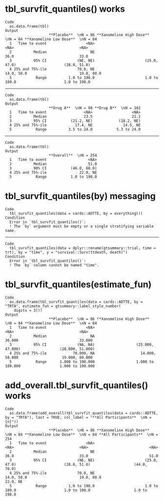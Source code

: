 # tbl_survfit_quantiles() works

    Code
      as.data.frame(tbl)
    Output
                        **Placebo**  \nN = 86 **Xanomeline High Dose**  \nN = 84 **Xanomeline Low Dose**  \nN = 84
      1   Time to event                  <NA>                               <NA>                              <NA>
      2          Median                    NE                               36.0                              33.0
      3          95% CI              (NE, NE)                       (25.0, 47.0)                      (28.0, 51.0)
      4 25% and 75%-ile              70.0, NE                         14.0, 58.0                        19.0, 80.0
      5           Range          1.0 to 198.0                       1.0 to 189.0                      1.0 to 190.0

---

    Code
      as.data.frame(tbl)
    Output
                        **Drug A**  \nN = 98 **Drug B**  \nN = 102
      1   Time to event                 <NA>                  <NA>
      2          Median                 23.5                  21.2
      3          95% CI           (21.2, NE)            (18.2, NE)
      4 25% and 75%-ile             17.4, NE              14.5, NE
      5           Range          3.5 to 24.0           5.3 to 24.0

---

    Code
      as.data.frame(tbl)
    Output
                        **Overall**  \nN = 254
      1   Time to event                   <NA>
      2          Median                   51.0
      3          90% CI           (46.0, 68.0)
      4 25% and 75%-ile               22.0, NE
      5           Range           1.0 to 198.0

# tbl_survfit_quantiles(by) messaging

    Code
      tbl_survfit_quantiles(data = cards::ADTTE, by = everything())
    Condition
      Error in `tbl_survfit_quantiles()`:
      ! The `by` argument must be empty or a single stratifying variable name.

---

    Code
      tbl_survfit_quantiles(data = dplyr::rename(gtsummary::trial, time = trt), by = "time", y = "survival::Surv(ttdeath, death)")
    Condition
      Error in `tbl_survfit_quantiles()`:
      ! The `by` column cannot be named "time".

# tbl_survfit_quantiles(estimate_fun)

    Code
      as.data.frame(tbl_survfit_quantiles(data = cards::ADTTE, by = "TRTA", estimate_fun = gtsummary::label_style_number(
        digits = 3)))
    Output
                        **Placebo**  \nN = 86 **Xanomeline High Dose**  \nN = 84 **Xanomeline Low Dose**  \nN = 84
      1   Time to event                  <NA>                               <NA>                              <NA>
      2          Median                    NA                             36.000                            33.000
      3          95% CI              (NA, NA)                   (25.000, 47.000)                  (28.000, 51.000)
      4 25% and 75%-ile            70.000, NA                     14.000, 58.000                    19.000, 80.000
      5           Range      1.000 to 198.000                   1.000 to 189.000                  1.000 to 190.000

# add_overall.tbl_survfit_quantiles() works

    Code
      as.data.frame(add_overall(tbl_survfit_quantiles(data = cards::ADTTE, by = "TRTA"), last = TRUE, col_label = "**All Participants**  \nN = {n}"))
    Output
                        **Placebo**  \nN = 86 **Xanomeline High Dose**  \nN = 84 **Xanomeline Low Dose**  \nN = 84 **All Participants**  \nN = 254
      1   Time to event                  <NA>                               <NA>                              <NA>                            <NA>
      2          Median                    NE                               36.0                              33.0                            51.0
      3          95% CI              (NE, NE)                       (25.0, 47.0)                      (28.0, 51.0)                    (44.0, 70.0)
      4 25% and 75%-ile              70.0, NE                         14.0, 58.0                        19.0, 80.0                        22.0, NE
      5           Range          1.0 to 198.0                       1.0 to 189.0                      1.0 to 190.0                    1.0 to 198.0

